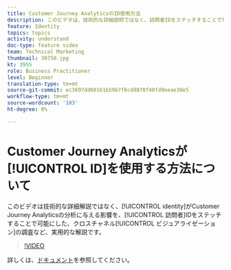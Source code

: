 ```yaml
---
title: Customer Journey AnalyticsのID使用方法
description: このビデオは、技術的な詳細説明ではなく、訪問者IDをステッチすることで可能になったチャネル間のビジュアライゼーションの調査など、AdobeCustomer Journey Analyticsでの分析に対するアイデンティティの影響を実践的に見たものです。
feature: Identity
topics: topics
activity: understand
doc-type: feature video
team: Technical Marketing
thumbnail: 30750.jpg
kt: 3955
role: Business Practitioner
level: Beginner
translation-type: tm+mt
source-git-commit: ec3697dd60161b59b7f0cd9878f40fd9eeae30e5
workflow-type: tm+mt
source-wordcount: '103'
ht-degree: 8%

---
```



# Customer Journey Analyticsが[!UICONTROL ID]を使用する方法について

このビデオは技術的な詳細解説ではなく、[!UICONTROL identity]がCustomer Journey Analyticsの分析に与える影響を、[!UICONTROL 訪問者]IDをステッチすることで可能にした、クロスチャネル[!UICONTROL ビジュアライゼーション]の調査など、実用的な解説です。

>[!VIDEO](https://video.tv.adobe.com/v/30750/?quality=12&enable10seconds=on&speedcontrol=on)

詳しくは、[ドキュメント](https://docs.adobe.com/content/help/ja-JP/analytics-platform/using/cja-landing.html)を参照してください。
